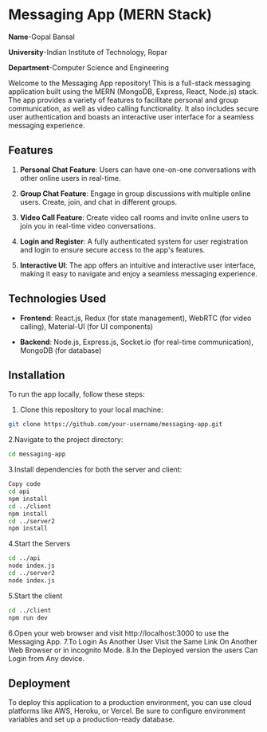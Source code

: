 # Messaging App (MERN Stack)
**Name**-Gopal Bansal

**University**-Indian Institute of Technology, Ropar

**Department**-Computer Science and Engineering

Welcome to the Messaging App repository! This is a full-stack messaging application built using the MERN (MongoDB, Express, React, Node.js) stack. The app provides a variety of features to facilitate personal and group communication, as well as video calling functionality. It also includes secure user authentication and boasts an interactive user interface for a seamless messaging experience.

## Features

1. **Personal Chat Feature**: Users can have one-on-one conversations with other online users in real-time.

2. **Group Chat Feature**: Engage in group discussions with multiple online users. Create, join, and chat in different groups.

3. **Video Call Feature**: Create video call rooms and invite online users to join you in real-time video conversations.

4. **Login and Register**: A fully authenticated system for user registration and login to ensure secure access to the app's features.

5. **Interactive UI**: The app offers an intuitive and interactive user interface, making it easy to navigate and enjoy a seamless messaging experience.

## Technologies Used

- **Frontend**: React.js, Redux (for state management), WebRTC (for video calling), Material-UI (for UI components)

- **Backend**: Node.js, Express.js, Socket.io (for real-time communication), MongoDB (for database)

## Installation

To run the app locally, follow these steps:

1. Clone this repository to your local machine:

```bash
git clone https://github.com/your-username/messaging-app.git
```
2.Navigate to the project directory:

```bash
cd messaging-app
```
3.Install dependencies for both the server and client:

```bash
Copy code
cd api
npm install
cd ../client
npm install
cd ../server2
npm install
```
4.Start the Servers
```bash
cd ../api
node index.js
cd ../server2
node index.js
```
5.Start the client
```bash
cd ../client
npm run dev
```
6.Open your web browser  and visit http://localhost:3000 to use the Messaging App.
7.To Login As Another User Visit the Same Link On Another Web Browser or in incognito Mode.
8.In the Deployed version the users Can Login from Any device.

## Deployment
To deploy this application to a production environment, you can use cloud platforms like AWS, Heroku, or Vercel. Be sure to configure environment variables and set up a production-ready database.


